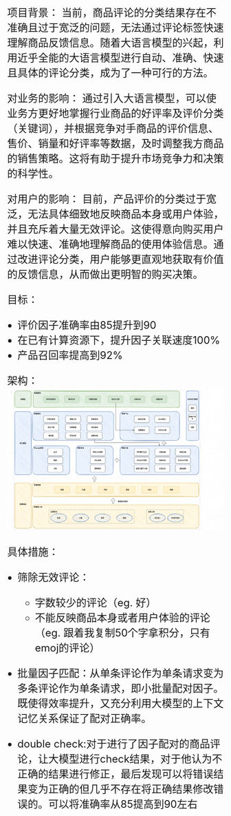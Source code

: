 <style>
h1 {font-size: 2.5rem;}
h2 {font-size: 2rem;}
h3 {font-size: 1.8rem;}
p {font-size: 1.5rem;}
 ol, li {font-size: 1.5rem;} /* 设置有序列表和列表项的字体大小 */
</style>
项目背景：
当前，商品评论的分类结果存在不准确且过于宽泛的问题，无法通过评论标签快速理解商品反馈信息。随着大语言模型的兴起，利用近乎全能的大语言模型进行自动、准确、快速且具体的评论分类，成为了一种可行的方法。

对业务的影响：
通过引入大语言模型，可以使业务方更好地掌握行业商品的好评率及评价分类（关键词），并根据竞争对手商品的评价信息、售价、销量和好评率等数据，及时调整我方商品的销售策略。这将有助于提升市场竞争力和决策的科学性。

对用户的影响：
目前，产品评价的分类过于宽泛，无法具体细致地反映商品本身或用户体验，并且充斥着大量无效评论。这使得意向购买用户难以快速、准确地理解商品的使用体验信息。通过改进评论分类，用户能够更直观地获取有价值的反馈信息，从而做出更明智的购买决策。

目标：
- 评价因子准确率由85提升到90
- 在已有计算资源下，提升因子关联速度100%
- 产品召回率提高到92%


架构：![alt text](c6ebc03bbfb1b6ee0c9ef4390432ccc4.png)

具体措施：
- 筛除无效评论：
    - 字数较少的评论（eg. 好）
    - 不能反映商品本身或者用户体验的评论（eg. 跟着我复制50个字拿积分，只有emoj的评论）

- 批量因子匹配：从单条评论作为单条请求变为多条评论作为单条请求，即小批量配对因子。既使得效率提升，又充分利用大模型的上下文记忆关系保证了配对正确率。
- double check:对于进行了因子配对的商品评论，让大模型进行check结果，对于他认为不正确的结果进行修正，最后发现可以将错误结果变为正确的但几乎不存在将正确结果修改错误的。可以将准确率从85提高到90左右


